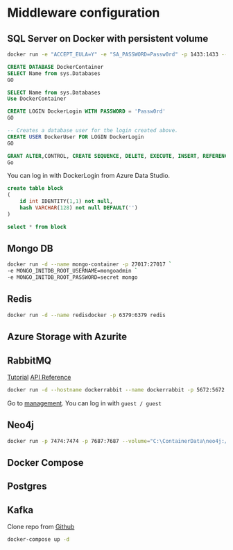 # Middleware configuration

## SQL Server on Docker with persistent volume

```sh
docker run -e "ACCEPT_EULA=Y" -e "SA_PASSWORD=Passw0rd" -p 1433:1433 --name dockersql -v "C:\ContainerData\mssql:/var/opt/mssql"  -d mcr.microsoft.com/mssql/server:2017-CU8-ubuntu
```

```sql
CREATE DATABASE DockerContainer
SELECT Name from sys.Databases
GO

SELECT Name from sys.Databases
Use DockerContainer

CREATE LOGIN DockerLogin WITH PASSWORD = 'Passw0rd'
GO  

-- Creates a database user for the login created above.  
CREATE USER DockerUser FOR LOGIN DockerLogin
GO  

GRANT ALTER,CONTROL, CREATE SEQUENCE, DELETE, EXECUTE, INSERT, REFERENCES, SELECT, TAKE OWNERSHIP, UPDATE on SCHEMA::dbo to DockerUser
Go
```

You can log in with DockerLogin from Azure Data Studio.

```sql
create table block
(
    id int IDENTITY(1,1) not null,
    hash VARCHAR(128) not null DEFAULT('')
)

select * from block
```

## Mongo DB

```sh
docker run -d --name mongo-container -p 27017:27017 `
-e MONGO_INITDB_ROOT_USERNAME=mongoadmin `
-e MONGO_INITDB_ROOT_PASSWORD=secret mongo
```

## Redis

```sh
docker run -d --name redisdocker -p 6379:6379 redis
```

## Azure Storage with Azurite

## RabbitMQ

[Tutorial](https://www.rabbitmq.com/tutorials/tutorial-one-dotnet.html)
[API Reference](https://www.rabbitmq.com/dotnet-api-guide.html#major-api-elements)

```sh
docker run -d --hostname dockerrabbit --name dockerrabbit -p 5672:5672 -p 15672:15672 rabbitmq:3-management
```

Go to [management](http://localhost:15672). You can log in with `guest / guest`

## Neo4j

```sh
docker run -p 7474:7474 -p 7687:7687 --volume="C:\ContainerData\neo4j:/data" neo4j
```

## Docker Compose

## Postgres

## Kafka

Clone repo from [Github](https://github.com/wurstmeister/kafka-docker)

```sh
docker-compose up -d
```